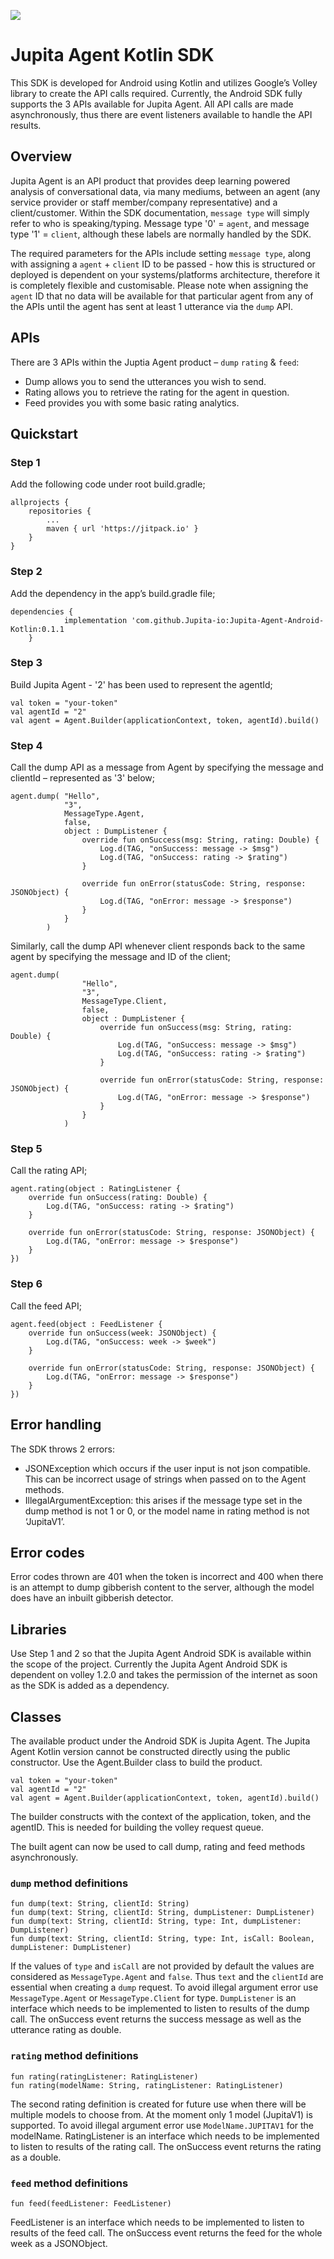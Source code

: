 [![](https://jitpack.io/v/Jupita-io/Jupita-Agent-Android-Kotlin.svg)](https://jitpack.io/#Jupita-io/Jupita-Agent-Android-Kotlin)

# Jupita Agent Kotlin SDK

This SDK is developed for Android using Kotlin and utilizes Google’s Volley library to create the API calls required.
Currently, the Android SDK fully supports the 3 APIs available for Jupita Agent.
All API calls are made asynchronously, thus there are event listeners available to handle the API results.

## Overview
Jupita Agent is an API product that provides deep learning powered analysis of conversational data, via many mediums, between an agent (any service provider or staff member/company representative) and a client/customer. Within the SDK documentation, `message type` will simply refer to who is speaking/typing. Message type '0' = `agent`, and message type '1' = `client`, although these labels are normally handled by the SDK.

The required parameters for the APIs include setting `message type`, along with assigning a `agent` + `client` ID to be passed - how this is structured or deployed is dependent on your systems/platforms architecture, therefore it is completely flexible and customisable. Please note when assigning the `agent` ID that no data will be available for that particular agent from any of the APIs until the agent has sent at least 1 utterance via the `dump` API. 

## APIs

There are 3 APIs within the Juptia Agent product – `dump` `rating` & `feed`:
- Dump allows you to send the utterances you wish to send.
- Rating allows you to retrieve the rating for the agent in question.
- Feed provides you with some basic rating analytics.

## Quickstart
### Step 1
Add the following code under root build.gradle;

```
allprojects {
    repositories {
        ...
        maven { url 'https://jitpack.io' }
    }
}
```

### Step 2
Add the dependency in the app’s build.gradle file;
```
dependencies {
	        implementation 'com.github.Jupita-io:Jupita-Agent-Android-Kotlin:0.1.1
	}
```

### Step 3
Build Jupita Agent - '2' has been used to represent the agentId;

```
val token = "your-token"
val agentId = "2"
val agent = Agent.Builder(applicationContext, token, agentId).build()
```

### Step 4
Call the dump API as a message from Agent by specifying the message and clientId – represented as '3' below;

```
agent.dump( "Hello",
            "3",
            MessageType.Agent,
            false,
            object : DumpListener {
                override fun onSuccess(msg: String, rating: Double) {
                    Log.d(TAG, "onSuccess: message -> $msg")
                    Log.d(TAG, "onSuccess: rating -> $rating")
                }

                override fun onError(statusCode: String, response: JSONObject) {
                    Log.d(TAG, "onError: message -> $response")
                }
            }
        )
```

Similarly, call the dump API whenever client responds back to the same agent by specifying the message and ID of the client;
```
agent.dump(
                "Hello",
                "3",
                MessageType.Client,
                false,
                object : DumpListener {
                    override fun onSuccess(msg: String, rating: Double) {
                        Log.d(TAG, "onSuccess: message -> $msg")
                        Log.d(TAG, "onSuccess: rating -> $rating")
                    }

                    override fun onError(statusCode: String, response: JSONObject) {
                        Log.d(TAG, "onError: message -> $response")
                    }
                }
            )
```

### Step 5
Call the rating API;

```
agent.rating(object : RatingListener {
    override fun onSuccess(rating: Double) {
        Log.d(TAG, "onSuccess: rating -> $rating")
    }

    override fun onError(statusCode: String, response: JSONObject) {
        Log.d(TAG, "onError: message -> $response")
    }
})
```

### Step 6
Call the feed API;
```
agent.feed(object : FeedListener {
    override fun onSuccess(week: JSONObject) {
        Log.d(TAG, "onSuccess: week -> $week")
    }

    override fun onError(statusCode: String, response: JSONObject) {
        Log.d(TAG, "onError: message -> $response")
    }
})
```

## Error handling
The SDK throws 2 errors:
- JSONException which occurs if the user input is not json compatible. This can be incorrect usage of strings when passed on to the Agent methods.
- IllegalArgumentException: this arises if the message type set in the dump method is not 1 or 0, or the model name in rating method is not ‘JupitaV1’.

## Error codes
Error codes thrown are 401 when the token is incorrect and 400 when there is an attempt to dump gibberish content to the server, although the model does have an inbuilt gibberish detector.

## Libraries
Use Step 1 and 2 so that the Jupita Agent Android SDK is available within the scope of the project. Currently the Jupita Agent Android SDK is dependent on volley 1.2.0 and takes the permission of the internet as soon as the SDK is added as a dependency.

## Classes
The available product under the Android SDK is Jupita Agent.
The Jupita Agent Kotlin version cannot be constructed directly using the public constructor. Use the Agent.Builder class to build the product.

```
val token = "your-token"
val agentId = "2"
val agent = Agent.Builder(applicationContext, token, agentId).build()
```

The builder constructs with the context of the application, token, and the agentID. This is needed for building the volley request queue.

The built agent can now be used to call dump, rating and feed methods asynchronously.

### `dump` method definitions

```
fun dump(text: String, clientId: String)
fun dump(text: String, clientId: String, dumpListener: DumpListener)
fun dump(text: String, clientId: String, type: Int, dumpListener: DumpListener)
fun dump(text: String, clientId: String, type: Int, isCall: Boolean, dumpListener: DumpListener)
```

If the values of `type` and `isCall` are not provided by default the values are considered as `MessageType.Agent` and `false`.
Thus `text` and the `clientId` are essential when creating a `dump` request.
To avoid illegal argument error use `MessageType.Agent` or `MessageType.Client` for type.
`DumpListener` is an interface which needs to be implemented to listen to results of the dump call.
The onSuccess event returns the success message as well as the utterance rating as double.


### `rating` method definitions
```
fun rating(ratingListener: RatingListener)
fun rating(modelName: String, ratingListener: RatingListener)
```

The second rating definition is created for future use when there will be multiple models to choose from.
At the moment only 1 model (JupitaV1) is supported. To avoid illegal argument error use `ModelName.JUPITAV1` for the modelName.
RatingListener is an interface which needs to be implemented to listen to results of the rating call.
The onSuccess event returns the rating as a double.


### `feed` method definitions
```
fun feed(feedListener: FeedListener)
```

FeedListener is an interface which needs to be implemented to listen to results of the feed call.
The onSuccess event returns the feed for the whole week as a JSONObject.

